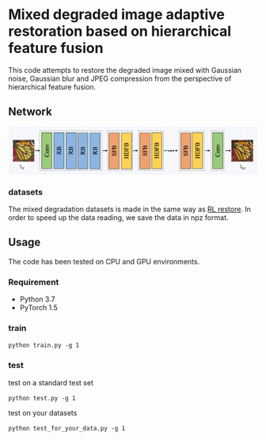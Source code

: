 # Mixed degraded image adaptive restoration based on hierarchical feature fusion

This code attempts to restore the degraded image mixed with Gaussian noise, Gaussian blur and JPEG compression from the perspective of hierarchical feature fusion.
## Network
![network](images/Network.png "Network architecture")

### datasets
The mixed degradation datasets is made in the same way as [RL restore](https://github.com/yuke93/RL-Restore). In order to speed up the data reading, we save the data in npz format.

## Usage
The code has been tested on CPU and GPU environments.
### Requirement
* Python  3.7
* PyTorch 1.5

### train
```shell
python train.py -g 1
```
### test
test on a standard test set
```shell
python test.py -g 1
```
test on your datasets
```shell
python test_for_your_data.py -g 1
```
